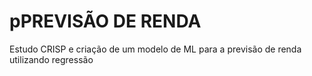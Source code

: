 # pPREVISÃO DE RENDA
Estudo CRISP e criação de um modelo de ML para a previsão de renda utilizando regressão

